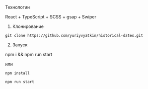 
Технологии

React + TypeScript + SCSS + gsap + Swiper


 1. Клонирование

```
git clone https://github.com/yuriyvyatkin/historical-dates.git
```


2. Запуск

npm i && npm run start

или

```
npm install

npm run start

